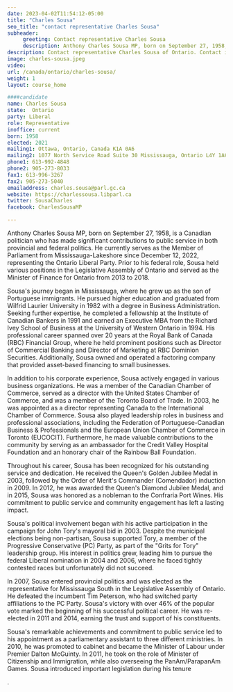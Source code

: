 ```yaml
---
date: 2023-04-02T11:54:12-05:00
title: "Charles Sousa"
seo_title: "contact representative Charles Sousa"
subheader:
     greeting: Contact representative Charles Sousa
     description: Anthony Charles Sousa MP, born on September 27, 1958, is a Canadian politician who has made significant contributions to public service in both provincial and federal politics.
description: Contact representative Charles Sousa of Ontario. Contact information for Charles Sousa includes email address, phone number, and mailing address.
image: charles-sousa.jpeg
video:
url: /canada/ontario/charles-sousa/
weight: 1
layout: course_home

####candidate
name: Charles Sousa
state:	Ontario
party: Liberal
role: Representative
inoffice: current
born: 1958
elected: 2021
mailing1: Ottawa, Ontario, Canada K1A 0A6
mailing2: 1077 North Service Road Suite 30 Mississauga, Ontario L4Y 1A6
phone1: 613-992-4848
phone2: 905-273-8033
fax1: 613-996-3267
fax2: 905-273-5040
emailaddress: charles.sousa@parl.gc.ca
website: https://charlessousa.libparl.ca
twitter: SousaCharles
facebook: CharlesSousaMP

---
```


Anthony Charles Sousa MP, born on September 27, 1958, is a Canadian politician who has made significant contributions to public service in both provincial and federal politics. He currently serves as the Member of Parliament from Mississauga-Lakeshore since December 12, 2022, representing the Ontario Liberal Party. Prior to his federal role, Sousa held various positions in the Legislative Assembly of Ontario and served as the Minister of Finance for Ontario from 2013 to 2018.

Sousa's journey began in Mississauga, where he grew up as the son of Portuguese immigrants. He pursued higher education and graduated from Wilfrid Laurier University in 1982 with a degree in Business Administration. Seeking further expertise, he completed a fellowship at the Institute of Canadian Bankers in 1991 and earned an Executive MBA from the Richard Ivey School of Business at the University of Western Ontario in 1994. His professional career spanned over 20 years at the Royal Bank of Canada (RBC) Financial Group, where he held prominent positions such as Director of Commercial Banking and Director of Marketing at RBC Dominion Securities. Additionally, Sousa owned and operated a factoring company that provided asset-based financing to small businesses.

In addition to his corporate experience, Sousa actively engaged in various business organizations. He was a member of the Canadian Chamber of Commerce, served as a director with the United States Chamber of Commerce, and was a member of the Toronto Board of Trade. In 2003, he was appointed as a director representing Canada to the International Chamber of Commerce. Sousa also played leadership roles in business and professional associations, including the Federation of Portuguese-Canadian Business & Professionals and the European Union Chamber of Commerce in Toronto (EUCOCIT). Furthermore, he made valuable contributions to the community by serving as an ambassador for the Credit Valley Hospital Foundation and an honorary chair of the Rainbow Ball Foundation.

Throughout his career, Sousa has been recognized for his outstanding service and dedication. He received the Queen's Golden Jubilee Medal in 2003, followed by the Order of Merit's Commander (Comendador) induction in 2009. In 2012, he was awarded the Queen's Diamond Jubilee Medal, and in 2015, Sousa was honored as a nobleman to the Confraria Port Wines. His commitment to public service and community engagement has left a lasting impact.

Sousa's political involvement began with his active participation in the campaign for John Tory's mayoral bid in 2003. Despite the municipal elections being non-partisan, Sousa supported Tory, a member of the Progressive Conservative (PC) Party, as part of the "Grits for Tory" leadership group. His interest in politics grew, leading him to pursue the federal Liberal nomination in 2004 and 2006, where he faced tightly contested races but unfortunately did not succeed.

In 2007, Sousa entered provincial politics and was elected as the representative for Mississauga South in the Legislative Assembly of Ontario. He defeated the incumbent Tim Peterson, who had switched party affiliations to the PC Party. Sousa's victory with over 46% of the popular vote marked the beginning of his successful political career. He was re-elected in 2011 and 2014, earning the trust and support of his constituents.

Sousa's remarkable achievements and commitment to public service led to his appointment as a parliamentary assistant to three different ministries. In 2010, he was promoted to cabinet and became the Minister of Labour under Premier Dalton McGuinty. In 2011, he took on the role of Minister of Citizenship and Immigration, while also overseeing the PanAm/ParapanAm Games. Sousa introduced important legislation during his tenure

.
